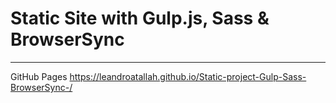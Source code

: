 # Static Site with Gulp.js, Sass & BrowserSync

---

GitHub Pages
https://leandroatallah.github.io/Static-project-Gulp-Sass-BrowserSync-/
